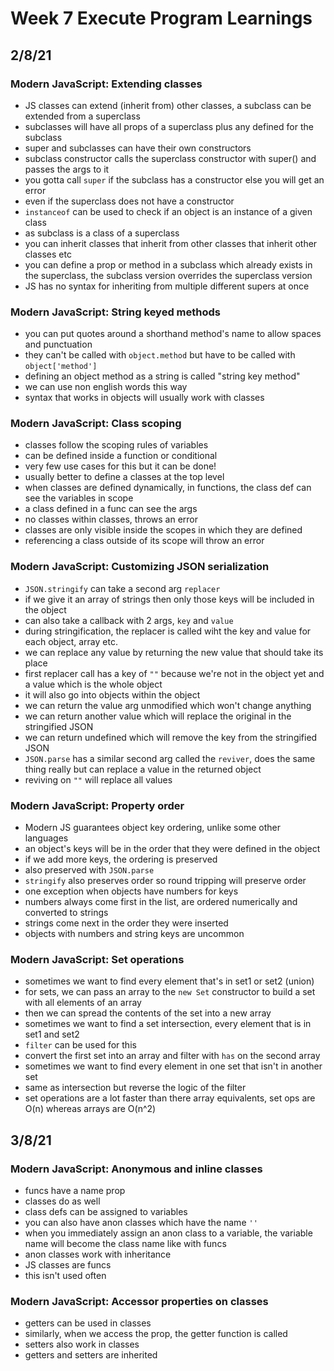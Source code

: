 # Week 7 Execute Program Learnings

## 2/8/21

### Modern JavaScript: Extending classes

- JS classes can extend (inherit from) other classes, a subclass can be extended from a superclass
- subclasses will have all props of a superclass plus any defined for the subclass
- super and subclasses can have their own constructors
- subclass constructor calls the superclass constructor with super() and passes the args to it
- you gotta call `super` if the subclass has a constructor else you will get an error
- even if the superclass does not have a constructor
- `instanceof` can be used to check if an object is an instance of a given class
- as subclass is a class of a superclass
- you can inherit classes that inherit from other classes that inherit other classes etc
- you can define a prop or method in a subclass which already exists in the superclass, the subclass version overrides the superclass version
- JS has no syntax for inheriting from multiple different supers at once

### Modern JavaScript: String keyed methods

- you can put quotes around a shorthand method's name to allow spaces and punctuation
- they can't be called with `object.method` but have to be called with `object['method']`
- defining an object method as a string is called "string key method"
- we can use non english words this way
- syntax that works in objects will usually work with classes

### Modern JavaScript: Class scoping

- classes follow the scoping rules of variables
- can be defined inside a function or conditional
- very few use cases for this but it can be done!
- usually better to define a classes at the top level
- when classes are defined dynamically, in functions, the class def can see the variables in scope
- a class defined in a func can see the args
- no classes within classes, throws an error
- classes are only visible inside the scopes in which they are defined
- referencing a class outside of its scope will throw an error

### Modern JavaScript: Customizing JSON serialization

- `JSON.stringify` can take a second arg `replacer`
- if we give it an array of strings then only those keys will be included in the object
- can also take a callback with 2 args, `key` and `value`
- during stringification, the replacer is called wiht the key and value for each object, array etc.
- we can replace any value by returning the new value that should take its place
- first replacer call has a key of `""` because we're not in the object yet and a value which is the whole object
- it will also go into objects within the object
- we can return the value arg unmodified which won't change anything
- we can return another value which will replace the original in the stringified JSON
- we can return undefined which will remove the key from the stringified JSON
- `JSON.parse` has a similar second arg called the `reviver`, does the same thing really but can replace a value in the returned object
- reviving on `""` will replace all values

### Modern JavaScript: Property order

- Modern JS guarantees object key ordering, unlike some other languages
- an object's keys will be in the order that they were defined in the object
- if we add more keys, the ordering is preserved
- also preserved with `JSON.parse`
- `stringify` also preserves order so round tripping will preserve order
- one exception when objects have numbers for keys
- numbers always come first in the list, are ordered numerically and converted to strings
- strings come next in the order they were inserted
- objects with numbers and string keys are uncommon

### Modern JavaScript: Set operations

- sometimes we want to find every element that's in set1 or set2 (union)
- for sets, we can pass an array to the `new Set` constructor to build a set with all elements of an array
- then we can spread the contents of the set into a new array
- sometimes we want to find a set intersection, every element that is in set1 and set2
- `filter` can be used for this
- convert the first set into an array and filter with `has` on the second array
- sometimes we want to find every element in one set that isn't in another set
- same as intersection but reverse the logic of the filter
- set operations are a lot faster than there array equivalents, set ops are O(n) whereas arrays are O(n^2)

## 3/8/21

### Modern JavaScript: Anonymous and inline classes

- funcs have a name prop
- classes do as well
- class defs can be assigned to variables
- you can also have anon classes which have the name `''`
- when you immediately assign an anon class to a variable, the variable name will become the class name like with funcs
- anon classes work with inheritance
- JS classes are funcs
- this isn't used often

### Modern JavaScript: Accessor properties on classes

- getters can be used in classes
- similarly, when we access the prop, the getter function is called
- setters also work in classes
- getters and setters are inherited
